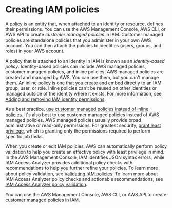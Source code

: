 # Creating IAM policies<a name="access_policies_create"></a>

A [policy](access_policies.md) is an entity that, when attached to an identity or resource, defines their permissions\. You can use the AWS Management Console, AWS CLI, or AWS API to create *customer managed policies* in IAM\. Customer managed policies are standalone policies that you administer in your own AWS account\. You can then attach the policies to identities \(users, groups, and roles\) in your AWS account\.

A policy that is attached to an identity in IAM is known as an *identity\-based policy*\. Identity\-based policies can include AWS managed policies, customer managed policies, and inline policies\. AWS managed policies are created and managed by AWS\. You can use them, but you can't manage them\. An inline policy is one that you create and embed directly to an IAM group, user, or role\. Inline policies can't be reused on other identities or managed outside of the identity where it exists\. For more information, see [Adding and removing IAM identity permissions](access_policies_manage-attach-detach.md)\.

As a best practice, [use customer managed policies instead of inline policies](best-practices.md#best-practice-managed-vs-inline)\. It's also best to use customer managed policies instead of AWS managed policies\. AWS managed policies usually provide broad administrative or read\-only permissions\. For greatest security, [grant least privilege](best-practices.md#grant-least-privilege), which is granting only the permissions required to perform specific job tasks\.

When you create or edit IAM policies, AWS can automatically perform policy validation to help you create an effective policy with least privilege in mind\. In the AWS Management Console, IAM identifies JSON syntax errors, while IAM Access Analyzer provides additional policy checks with recommendations to help you further refine your policies\. To learn more about policy validation, see [Validating IAM policies](access_policies_policy-validator.md)\. To learn more about IAM Access Analyzer policy checks and actionable recommendations, see [ IAM Access Analyzer policy validation](https://docs.aws.amazon.com/IAM/latest/UserGuide/access-analyzer-policy-validation.html)\.

You can use the AWS Management Console, AWS CLI, or AWS API to create customer managed policies in IAM\.